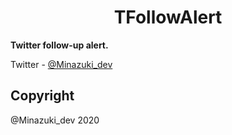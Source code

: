 <h1 align="center">TFollowAlert</h1>

**Twitter follow-up alert.**

Twitter         - [@Minazuki_dev](https://twitter.com/Minazuki_dev)

## Copyright
@Minazuki_dev 2020






